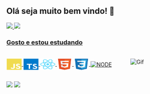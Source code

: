 ## Olá seja muito bem vindo! 🤗

<div>
  <a href="https://github.com/Pdezin">
  <img height="150em" src="https://github-readme-stats.vercel.app/api?username=Pdezin&show_icons=true&theme=dracula&include_all_commits=true&count_private=true"/>
  <img height="150em" src="https://github-readme-stats.vercel.app/api/top-langs/?username=Pdezin&layout=compact&langs_count=7&theme=dracula"/>
</div>

### Gosto e estou estudando
<div style="display: inline_block"><br>
  <img align="center" alt="Js" height="30" width="40" src="https://raw.githubusercontent.com/devicons/devicon/master/icons/javascript/javascript-plain.svg">
  <img align="center" alt="Ts" height="30" width="40" src="https://raw.githubusercontent.com/devicons/devicon/master/icons/typescript/typescript-plain.svg">
  <img align="center" alt="React" height="30" width="40" src="https://raw.githubusercontent.com/devicons/devicon/master/icons/react/react-original.svg">
  <img align="center" alt="HTML" height="30" width="40" src="https://raw.githubusercontent.com/devicons/devicon/master/icons/html5/html5-original.svg">
  <img align="center" alt="CSS" height="30" width="40" src="https://raw.githubusercontent.com/devicons/devicon/master/icons/css3/css3-original.svg">
  <img align="center" alt="NODE" height="30" width="40" src="https://cdn.jsdelivr.net/gh/devicons/devicon/icons/nodejs/nodejs-original.svg" />
  <img align="right" alt="Gif" width="180" src="https://cdn.dribbble.com/users/330915/screenshots/3587000/media/cf9c914d04e017ab821bab2ee0bb87cb.gif">
</div>
  
  ##
<div>
  <a href="https://www.linkedin.com/in/pdezin" target="_blank"><img src="https://img.shields.io/badge/-LinkedIn-%230077B5?style=for-the-badge&logo=linkedin&logoColor=white" target="_blank"></a> 
  <a href = "mailto:pedro200219@outlook.com"><img src="https://img.shields.io/badge/-Gmail-%23333?style=for-the-badge&logo=gmail&logoColor=white" target="_blank"></a>
</div>
